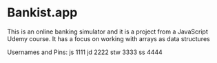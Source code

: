 ﻿# Bankist.app
This is an online banking simulator and it is a project from a JavaScript Udemy course. 
It has a focus on working with arrays as data structures

Usernames and Pins:
js 1111
jd 2222
stw 3333
ss 4444
